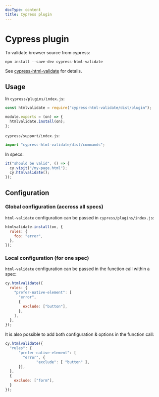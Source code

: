 ```yaml
---
docType: content
title: Cypress plugin
---
```


# Cypress plugin

To validate browser source from cypress:

    npm install --save-dev cypress-html-validate

See [cypress-html-validate][npm] for details.

[npm]: https://www.npmjs.com/package/cypress-html-validate

## Usage

In `cypress/plugins/index.js`:

```js
const htmlvalidate = require("cypress-html-validate/dist/plugin");

module.exports = (on) => {
  htmlvalidate.install(on);
};
```

`cypress/support/index.js`:

```js
import "cypress-html-validate/dist/commands";
```

In specs:

```js
it("should be valid", () => {
  cy.visit("/my-page.html");
  cy.htmlvalidate();
});
```

## Configuration

### Global configuration (accross all specs)

`html-validate` configuration can be passed in `cypress/plugins/index.js`:

```js
htmlvalidate.install(on, {
  rules: {
    foo: "error",
  },
});
```

### Local configuration (for one spec)

`html-validate` configuration can be passed in the function call within a spec:

```js
cy.htmlvalidate({
  rules: {
    "prefer-native-element": [
      "error",
      {
        exclude: ["button"],
      },
    ],
  },
});
```

It is also possible to add both configuration & options in the function call:

```js
cy.htmlvalidate({
  "rules": {
      "prefer-native-element": [
        "error", {
              "exclude": [ "button" ],
      }],
  },
  {
    exclude: ["form"],
  }
});
```
